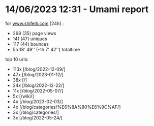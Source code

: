 # 14/06/2023 12:31 - Umami report
for www.shifeiti.com [24h] :

 - 268 (35) page views
 - 141 (47) uniques
 - 117 (44) bounces
 - 5h 18' 49'' (-1h 7' 42'') totaltime


top 10 urls:
 - 113x [/blog/2022-12-09/]
 - 47x [/blog/2023-01-12/]
 - 38x [/]
 - 24x [/blog/2022-12-22/]
 - 11x [/blog/2022-05-07/]
 - 5x [/wiki/]
 - 4x [/blog/2023-02-03/]
 - 4x [/blog/categories/%E6%8A%80%E6%9C%AF/]
 - 3x [/blog/categories/]
 - 3x [/blog/2022-05-24/]


